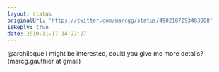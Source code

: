 ```yaml
---
layout: status
originalUrl: 'https://twitter.com/marcgg/status/4902187293483008'
isReply: true
date: 2010-11-17 14:22:27
---
```


@archiloque I might be interested, could you give me more details? (marcg.gauthier at gmail)
